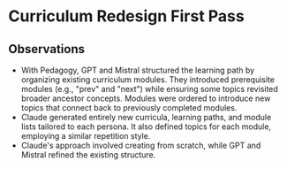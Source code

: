 # Curriculum Redesign First Pass

## Observations

- With Pedagogy, GPT and Mistral structured the learning path by organizing existing curriculum modules. They introduced prerequisite modules (e.g., "prev" and "next") while ensuring some topics revisited broader ancestor concepts. Modules were ordered to introduce new topics that connect back to previously completed modules.
- Claude generated entirely new curricula, learning paths, and module lists tailored to each persona. It also defined topics for each module, employing a similar repetition style.
- Claude's approach involved creating from scratch, while GPT and Mistral refined the existing structure.
